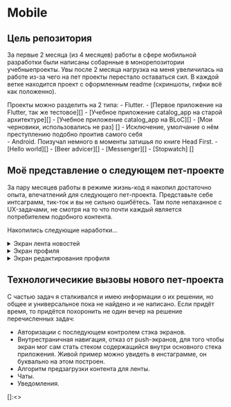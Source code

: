 # Mobile
## Цель репозитория
За первые 2 месяца (из 4 месяцев) работы в сфере мобильной разработки были написаны собарнные в 
монорепозитории учебныепроекты. Увы после 2 месяца нагрузка на меня увеличилась на работе из-за
чего на пет проекты перестало оставаться сил. В каждой ветке находится проект с оформленным readme 
(скриншоты, гифки всё как положенно).

Проекты можно разделить на 2 типа:
    - Flutter.
        - [Первое приложение на Flutter, так же тестовое][]
        - [Учебное приложение catalog_app на старой архитектуре][]
        - [Учебное приложение catalog_app на BLoC][]
        - [Мои черновики, использовались не раз] []
        - Исключение, умолчание о нём преступлению подобно проитив самого себя  
    - Android. Поизучал немного в моменты затишья по книге Head First. 
        - [Hello world][]
        - [Beer advicer][]
        - [Messenger][]
        - [Stopwatch] []

 ## Моё представление о следующем пет-проекте
 За пару месяцев работы в режиме жизнь-код я накопил достаточно опыта, впечатлений для следующего 
 пет-проекта. Представьте себе интсаграмм, тик-ток и вы не сильно ошибётесь. Там поле непаханное с 
 UX-задачами, не смотря на то что почти каждый является потребителем подобного контента. 

 Накопились следующие наработки...
 <details>
   <summary>Экран лента новостей</summary>
   Каждая новость занимает весь экран (переход свайпами верх). Имеет
   фото/видео, дату создания, автора. 
   <details>
     <summary>Демо тёмная версия</summary>
     ![][]
     </details>   
   <details>
     <summary>Светлая версия</summary>
     ![][]
    </details>   
       
   <details>
     <summary>Несколько сценариев взаимодействия с экраном</summary>
     - Тапаешь (нажатие пальчиком о экрану) на автарку, имя автора автора переходишь в его профиль.
     - Пост оскорбляет твои чувства, тогда можно пожаловаться на него.
     - Хочется начать чат с автором, есть кнопочка для этого.
     - Лень свайпать, можно потрясти телефон и он сам перейдёт на следующий пост.
     </details>
 </details>
 
 <details>
   <summary>Экран профиля</summary>
      <details>
        <summary>Тёмная версия</summary>
        ![][]
       </details>  
      <details>
        <summary>Светлая версия</summary>
        ![][]
      </details> 
      <details>
        <summary>Дополнительная информация</summary>
        Скролируемый экран, имеющий разные виды и поведенияв зависимости от типа 
        пользователяи (мой и чужой профиль) и поведение от наличии авторизации. Неавторизованные 
        пользователи при совершении действий требующих авторизации открывают экран авторизации.  
        Свой экран профиля содержал следующее: 
           - Автарку.
           - Текущее местоположение
              - Неавторизованный пользователь видит вымышленное местонахождение пользователя.
              - В своём профиле пользователь видит город, страну где он находится.
              - В чужом профиле город чужого пользователя и расстояние между своим пользователем и 
              просматриваемым пользователе.
        - Подарки.  В моём понимании это сообщение в чате с пользователем оформленные особенным образом.
        Эти сообщение отличаются рядом дополнительных настроек, например: цвет фона, звук при открытии подарка, 
        тема сообщения(совокупность тематических преднастроек). Если есть подарки, то иконка 
        показывается иначе нет. При клике на происходит переход на экран со списком подарков.
        - Кол-во подписок, подписчиков - кликабельны и ведут на на соответствующие страницы списки
        - В своём профиле есть бургер меню для вызова диалогового окна для выбора следующей страницы.
         Отсюда пользователь точно сможет попасть на страницу редактирования профиля пользователя, 
         также другие настройки придётся прятать тут.
        - Посты пользователя с подгрузкой по скролу. 
       </details>  
 </details>
 <details>
   <summary>Экран редактирования профиля</summary>
 <details>
        <summary>Тёмная версия</summary>
        ![][]
       </details>  
      <details>
        <summary>Светлая версия</summary>
        ![][]
      </details> 
      <details>
       <summary>Дополнительная информация</summary>
       Стандартный экран редактирования. Аватар кликабелен и вызывает диалоговое окно с выбором источника аватрки.
       Текстовые поля выполнены в стиле материал, с автовалидацией.
       </details>  
 </details>
 
 ## Технологичесикие вызовы нового пет-проекта
 С частью задач я сталкивался и имею информации о их решении, но общее и универсальное пока не 
 найдено и не написано. Если придёт время, то придётся похоронить не один вечер на решение 
 перечисленных задач:
 - Авторизации с последующем контролем стэка экранов.
 - Внутрестраничная навигация, отказ от push-экранов, для того чтобы экран мог сам стать стеком 
 содержащийся внутри основного стека приложения. Живой пример можно увидеть в инстаграмме, он
  буквально на этом построен.
 - Алгоритм предзагрузки контента для ленты.
 - Чаты.
 - Уведомления.
 
 
 []:<>